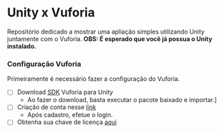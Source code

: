 # Unity x Vuforia

Repositório dedicado a mostrar uma apliação simples utilizando Unity juntamente com o Vuforia.
**OBS: É esperado que você já possua o Unity instalado.**

### Configuração Vuforia
Primeiramente é necessário fazer a configuração do Vuforia.

 - [ ] Download [SDK](https://developer.vuforia.com/downloads/sdk) Vuforia para Unity
	 - Ao fazer o download, basta executar o pacote baixado e importar.]
 - [ ] Criação de conta nesse [link](https://developer.vuforia.com/vui/auth/register)
	 - Após cadastro, efetue o login.
 - [ ] Obtenha sua chave de licença [aqui](https://developer.vuforia.com/vui/develop/licenses)